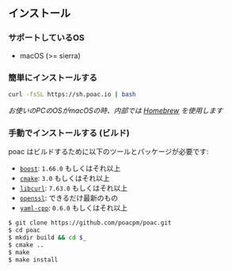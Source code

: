 ## インストール

### サポートしているOS
* macOS (>= sierra)

### 簡単にインストールする
```bash
curl -fsSL https://sh.poac.io | bash
```
*お使いのPCのOSがmacOSの時、内部では [Homebrew](https://github.com/Homebrew/brew) を使用します*

### 手動でインストールする (ビルド)
poac はビルドするために以下のツールとパッケージが必要です:
* [`boost`](https://github.com/boostorg): `1.66.0` もしくはそれ以上
* [`cmake`](https://github.com/Kitware/CMake): `3.0` もしくはそれ以上
* [`libcurl`](https://github.com/curl/curl): `7.63.0` もしくはそれ以上
* [`openssl`](https://github.com/openssl/openssl): できるだけ最新のもの
* [`yaml-cpp`](https://github.com/jbeder/yaml-cpp): `0.6.0` もしくはそれ以上

```bash
$ git clone https://github.com/poacpm/poac.git
$ cd poac
$ mkdir build && cd $_
$ cmake ..
$ make
$ make install
```

<!--
既に poac がインストール済みであれば、poac を使用してビルドすることが可能です:
```bash
$ poac build
```

---

### ビルド済みバイナリ
poacは、基本的にビルド済みバイナリで配布されます。
これらの操作は本来ユーザーが関知する必要はありませんが、
シェルスクリプトでのインストールを望まない場合は、
ビルド済みバイナリを直接ダウンロードすることができます(現状未対応)。

macOSに対しては、homebrewのbottleによってビルド済みバイナリが配布されます。
それ以外のOSに対しては、CircleCI上で各アーキテクチャごとのビルド済みバイナリを生成し、
それらを配布します。
それらはGitHub releaseに配置されるため、
[そこ](https://github.com/poacpm/poac/releases)からダウンロードできます。

homebrewで，sierra以下だと，llvmをインストールして，それでpoacのビルドを行いますが，
これは，<variant>内のstd::visitが　error: call to unavailable function 'visit': introduced in macOS 10.14
となるからです．
mojave以降では，llvmを必要とはしません．
-->
